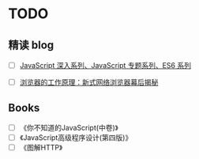 # TODO

## 精读 blog

- [ ] [JavaScript 深入系列、JavaScript 专题系列、ES6 系列](https://github.com/mqyqingfeng/Blog)

- [ ] [浏览器的工作原理：新式网络浏览器幕后揭秘](https://www.html5rocks.com/zh/tutorials/internals/howbrowserswork/)

## Books

- [ ] 《你不知道的JavaScript(中卷)》
- [ ] 《JavaScript高级程序设计(第四版)》
- [ ] 《图解HTTP》